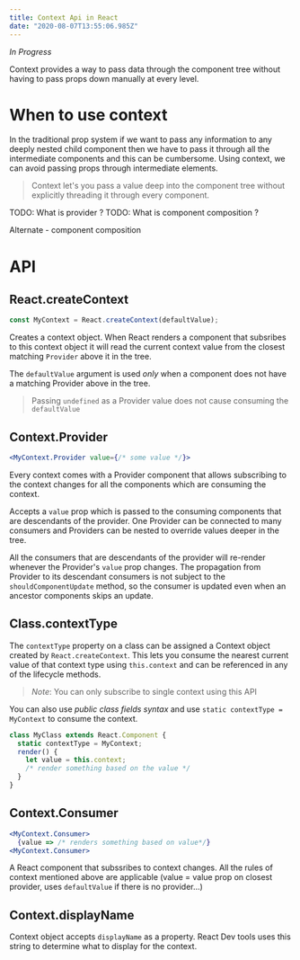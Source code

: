 ```yaml
---
title: Context Api in React
date: "2020-08-07T13:55:06.985Z"
---
```

*In Progress*

Context provides a way to pass data through the component tree without having to pass props down manually at every level.

# When to use context
In the traditional prop system if we want to pass any information to any deeply nested child component then we have to pass it through all the intermediate components and this can be cumbersome.
Using context, we can avoid passing props through intermediate elements.

> Context let's you pass a value deep into the component tree without explicitly threading it through every component.

TODO: What is provider ? 
TODO: What is component composition ?

Alternate - component composition

# API

## React.createContext

```js
const MyContext = React.createContext(defaultValue);
```

Creates a context object. When React renders a component that subsribes to this context object it will read the current context value from the closest matching `Provider` above it in the tree.

The `defaultValue` argument is used *only* when a component does not have a matching Provider above in the tree.

> Passing `undefined` as a Provider value does not cause consuming the `defaultValue`

## Context.Provider

```jsx
<MyContext.Provider value={/* some value */}>
```

Every context comes with a Provider component that allows subscribing to the context changes for all the components which are consuming the context.

Accepts a `value` prop which is passed to the consuming components that are descendants of the provider.
One Provider can be connected to many consumers and Providers can be nested to override values deeper in the tree.

All the consumers that are descendants of the provider will re-render whenever the Provider's `value` prop changes.
The propagation from Provider to its descendant consumers is not subject to the `shouldComponentUpdate` method, so the consumer is updated even when an ancestor components skips an update.

## Class.contextType

The `contextType` property on a class can be assigned a Context object created by `React.createContext`.
This lets you consume the nearest current value of that context type using `this.context` and can be referenced in any of the lifecycle methods. 

> *Note*: You can only subscribe to single context using this API

You can also use *public class fields syntax* and use `static contextType = MyContext` to consume the context.

```js
class MyClass extends React.Component {
  static contextType = MyContext;
  render() {
    let value = this.context;
    /* render something based on the value */
  }
}
```

## Context.Consumer

```jsx
<MyContext.Consumer>
  {value => /* renders something based on value*/}
<MyContext.Consumer>
```
A React component that subssribes to context changes.
All the rules of context mentioned above are applicable (value = value prop on closest provider, uses `defaultValue` if there is no provider...)


## Context.displayName

Context object accepts `displayName` as a property. React Dev tools uses this string to determine what to display for the context.
